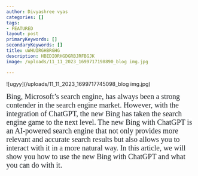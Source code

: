```yaml
---
author: Divyashree vyas
categories: []
tags: 
- FEATURED
layout: post
primaryKeywords: []
secondaryKeywords: []
title: uWHUIRGHBRGHG
description: HBEDIORHGDGRBJRFBGJK
image: /uploads/11_11_2023_1699717198890_blog img.jpg

---
```

  
![ugyy](/uploads/11_11_2023_1699717745098_blog img.jpg)

<span style="color: rgb(33,37,41);background-color: rgb(255,255,255);font-size: 20px;font-family: Lora;">Bing, Microsoft’s search engine, has always been a strong contender in the search engine market. However, with the integration of ChatGPT, the new Bing has taken the search engine game to the next level. The new Bing with ChatGPT is an AI-powered search engine that not only provides more relevant and accurate search results but also allows you to interact with it in a more natural way. In this article, we will show you how to use the new Bing with ChatGPT and what you can do with it.</span>&nbsp;
